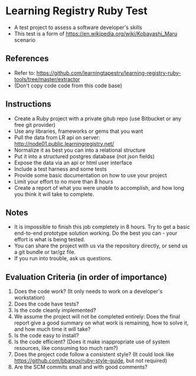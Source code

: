 # Learning Registry Ruby Test
* A test project to assess a software developer's skills
* This test is a form of https://en.wikipedia.org/wiki/Kobayashi_Maru scenario

## References
* Refer to: https://github.com/learningtapestry/learning-registry-ruby-tools/tree/master/extractor
* (Don't copy code code from this code base)

## Instructions
* Create a Ruby project with a private gitub repo (use Bitbucket or any free git provider)
* Use any libraries, frameworks or gems that you want
* Pull the data from LR api on server: http://node01.public.learningregistry.net/
* Normalize it as best you can into a relational structure
* Put it into a structured postgres database (not json fields)
* Expose the data via an api or html user interface
* Include a test harness and some tests
* Provide some basic documentation on how to use your project
* Limit your effort to no more than 8 hours
* Create a report of what you were unable to accomplish, and how long you think it will take to complete.

## Notes
* It is impossible to finish this job completely in 8 hours. Try to get a basic end-to-end prototype solution working. Do the best you can - your effort is what is being tested.
* You can share the project with us via the repository directly, or send us a git bundle or tar/gz file.
* If you run into trouble, ask us questions.

## Evaluation Criteria (in order of importance)
1. Does the code work? (It only needs to work on a developer's workstation)
1. Does the code have tests?
1. Is the code cleanly implemented?
1. We assume the project will not be completed entirely: Does the final report give a good summary on what work is remaining, how to solve it, and how much time it will take?
1. Is the code easy to install?
1. Is the code efficient? (Does it make inappropriate use of system resources, like consuming too much ram?)
1. Does the project code follow a consistent style? (It could look like https://github.com/bbatsov/ruby-style-guide, but not required)
1. Are the SCM commits small and with good comments?
